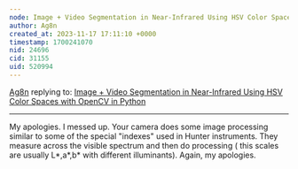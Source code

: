 ```yaml
---
node: Image + Video Segmentation in Near-Infrared Using HSV Color Spaces with OpenCV in Python
author: Ag8n
created_at: 2023-11-17 17:11:10 +0000
timestamp: 1700241070
nid: 24696
cid: 31155
uid: 520994
---
```




[Ag8n](../profile/Ag8n) replying to: [Image + Video Segmentation in Near-Infrared Using HSV Color Spaces with OpenCV in Python](../notes/ektopyrotic/10-03-2020/image-video-segmentation-in-near-infrared-using-hsv-color-spaces-with-opencv-in-python)

----
My apologies.  I messed up.  Your camera does some image processing similar to some of the special "indexes" used in Hunter instruments.  They measure across the visible spectrum and then do processing ( this scales are usually L*,a*,b* with different illuminants). Again, my apologies.